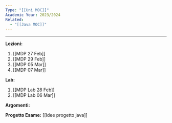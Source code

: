 ```yaml
---
Type: "[[Uni MOC]]"
Academic Year: 2023/2024
Related:
  - "[[Java MOC]]"
---
```

---
**Lezioni:**
1. [[MDP 27 Feb]]
2. [[MDP 29 Feb]]
3. [[MDP 05 Mar]]
4. [[MDP 07 Mar]]


**Lab:**
1. [[MDP Lab 28 Feb]]
2. [[MDP Lab 06 Mar]]

**Argomenti:**


**Progetto Esame:**
[[Idee progetto java]]